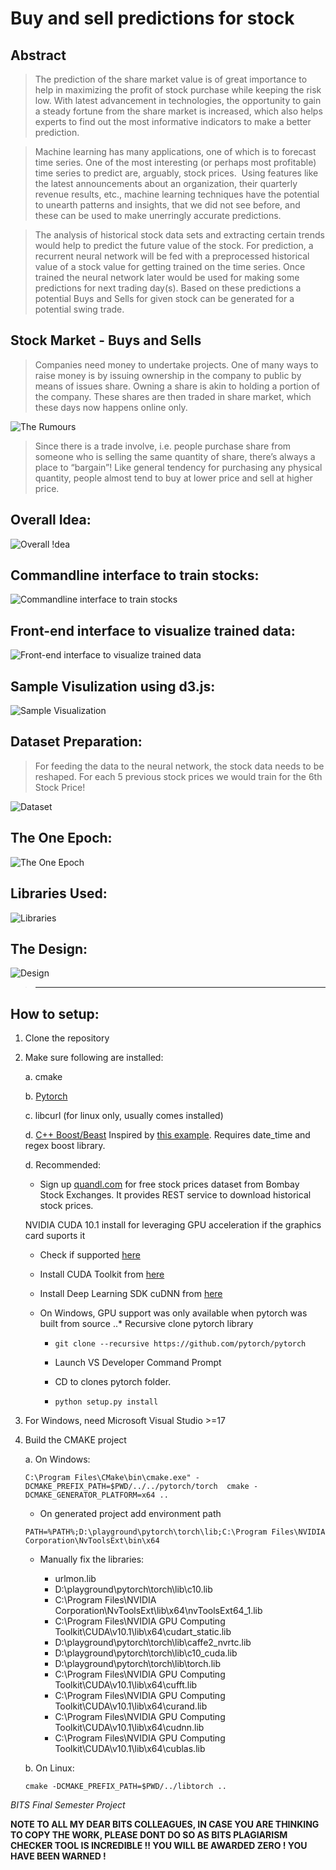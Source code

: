 # Buy and sell predictions for stock

Abstract
---------
>The prediction of the share market value is of great importance to help in maximizing the profit of stock purchase while keeping the risk low. With latest advancement in technologies, the opportunity to gain a steady fortune from the share market is increased, which also helps experts to find out the most informative indicators to make a better prediction. 

>Machine learning has many applications, one of which is to forecast time series. One of the most interesting (or perhaps most profitable) time series to predict are, arguably, stock prices. 
Using features like the latest announcements about an organization, their quarterly revenue results, etc., machine learning techniques have the potential to unearth patterns and insights, that we did not see before, and these can be used to make unerringly accurate predictions.

>The analysis of historical stock data sets and extracting certain trends would help to predict the future value of the stock. For prediction, a recurrent neural network will be fed with a preprocessed historical value of a stock value for getting trained on the time series. Once trained the neural network later would be used for making some predictions for next trading day(s). Based on these predictions a potential Buys and Sells for given stock can be generated for a potential swing trade.

Stock Market - Buys and Sells
-----------------------------
>Companies need money to undertake projects. One of many ways to raise money is by issuing ownership in the company to public by means of issues share. Owning a share is akin to holding a portion of the company. These shares are then traded in share market, which these days now happens online only.

![The Rumours](https://github.com/P0W/StockPrediction/blob/master/build/img/Rumours.png)

>Since there is a trade involve, i.e. people purchase share from someone who is selling the same quantity of share, there’s always a place to “bargain”! Like general tendency for purchasing any physical quantity, people almost tend to buy at lower price and sell at higher price.


Overall Idea:
-------------
![Overall !dea](https://github.com/P0W/StockPrediction/blob/master/build/img/SwingTrade.png)

Commandline interface to train stocks:
--------------------------------------
![Commandline interface to train stocks](https://github.com/P0W/StockPrediction/blob/master/build/img/Cmdline.png)

Front-end interface to visualize trained data:
----------------------------------------------
![Front-end interface to visualize trained data](https://github.com/P0W/StockPrediction/blob/master/build/img/Frontend.png)

Sample Visulization using d3.js:
--------------------------------
![Sample Visualization](https://github.com/P0W/StockPrediction/blob/master/build/img/Prediction.png)

Dataset Preparation:
--------------------
> For feeding the data to the neural network, the stock data needs to be reshaped. For each 5 previous stock prices we would train for the 6th Stock Price!

![Dataset](https://github.com/P0W/StockPrediction/blob/master/build/img/Dataset.png)


The One Epoch:
--------------
![The One Epoch](https://github.com/P0W/StockPrediction/blob/master/build/img/TheEpoch.PNG)

Libraries Used:
---------------
![Libraries](https://github.com/P0W/StockPrediction/blob/master/build/img/Libraries.PNG)

The Design:
-----------
![Design](https://github.com/P0W/StockPrediction/blob/master/build/img/uml.png)


>----------------------------------------------------------------------------------------
How to setup:
-------------
1. Clone the repository

2. Make sure following are installed:
  
   a. cmake
   
   b. [Pytorch](https://pytorch.org/get-started/locally/)
   
   c. libcurl (for linux only, usually comes installed)
   
   d. [C++ Boost/Beast](https://github.com/boostorg/beast) Inspired by [this example](https://www.boost.org/doc/libs/develop/libs/beast/example/http/server/async/http_server_async.cpp). Requires date_time and regex boost library.
   
   d. Recommended:
      * Sign up [quandl.com](https://www.quandl.com/) for free stock prices dataset from Bombay Stock Exchanges. It provides REST service to download historical stock prices.
  
      NVIDIA CUDA 10.1 install for leveraging GPU acceleration if the graphics card suports it
      * Check if supported [here](https://developer.nvidia.com/cuda-gpus)
      
      * Install CUDA Toolkit from [here](https://developer.nvidia.com/cuda-downloads?target_os=Windows&target_arch=x86_64&target_version=10&target_type=exenetwork)
      
      * Install Deep Learning SDK cuDNN from [here](https://docs.nvidia.com/deeplearning/sdk/cudnn-install/index.html)
      
      * On Windows, GPU support was only available when pytorch was built from source
         ..* Recursive clone pytorch library
         
         * `git clone --recursive https://github.com/pytorch/pytorch`
         
         * Launch VS Developer Command Prompt
         
         * CD to clones pytorch folder.
         
         * `python setup.py install`

3. For Windows, need Microsoft Visual Studio >=17

4. Build the CMAKE project

   a. On Windows:
      
      `C:\Program Files\CMake\bin\cmake.exe" -DCMAKE_PREFIX_PATH=$PWD/../../pytorch/torch  cmake -DCMAKE_GENERATOR_PLATFORM=x64 ..`
      
      * On generated project add environment path
      
      `PATH=%PATH%;D:\playground\pytorch\torch\lib;C:\Program Files\NVIDIA Corporation\NvToolsExt\bin\x64`
      
      * Manually fix the libraries:
      
         * urlmon.lib
         * D:\playground\pytorch\torch\lib\c10.lib
         * C:\Program Files\NVIDIA Corporation\NvToolsExt\lib\x64\nvToolsExt64_1.lib
         * C:\Program Files\NVIDIA GPU Computing Toolkit\CUDA\v10.1\lib\x64\cudart_static.lib
         * D:\playground\pytorch\torch\lib\caffe2_nvrtc.lib
         * D:\playground\pytorch\torch\lib\c10_cuda.lib
         * D:\playground\pytorch\torch\lib\torch.lib
         * C:\Program Files\NVIDIA GPU Computing Toolkit\CUDA\v10.1\lib\x64\cufft.lib
         * C:\Program Files\NVIDIA GPU Computing Toolkit\CUDA\v10.1\lib\x64\curand.lib
         * C:\Program Files\NVIDIA GPU Computing Toolkit\CUDA\v10.1\lib\x64\cudnn.lib
         * C:\Program Files\NVIDIA GPU Computing Toolkit\CUDA\v10.1\lib\x64\cublas.lib

      
   b. On Linux:
   
      `cmake -DCMAKE_PREFIX_PATH=$PWD/../libtorch ..`


_BITS Final Semester Project_

**NOTE TO ALL MY DEAR BITS COLLEAGUES, IN CASE YOU ARE THINKING TO COPY THE WORK, PLEASE DONT DO SO AS BITS PLAGIARISM CHECKER TOOL IS INCREDIBLE !! YOU WILL BE AWARDED ZERO !  YOU HAVE BEEN WARNED !** 
